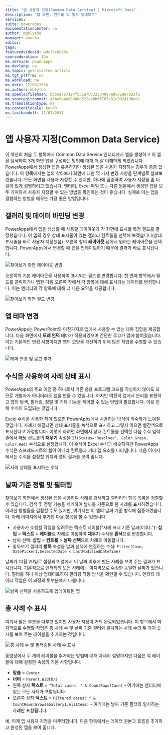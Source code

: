 ```yaml
---
title: "앱 사용자 지정(Common Data Service) | Microsoft Docs"
description: "앱 화면, 컨트롤 및 필드 업데이트"
services: 
suite: powerapps
documentationcenter: na
author: mgblythe
manager: anneta
editor: 
tags: 
featuredvideoid: wHy72cOe8Os
courseduration: 12m
ms.service: powerapps
ms.devlang: na
ms.topic: get-started-article
ms.tgt_pltfrm: na
ms.workload: na
ms.date: 12/09/2016
ms.author: mblythe
ms.openlocfilehash: bc5ce767124f531e70c32c34087e0572a87923f2
ms.sourcegitcommit: 43be6a4e08849d522aabb6f767a81c092419babc
ms.translationtype: HT
ms.contentlocale: ko-KR
ms.lasthandoff: 11/07/2017
---
```

# <a name="customize-the-app-common-data-service"></a>앱 사용자 지정(Common Data Service)
이 섹션의 처음 두 항목에서 Common Data Service 엔터티에서 앱을 생성하고 이 앱을 탐색하여 3개 화면 앱을 구성하는 방법에 대해 더 잘 이해하게 되었습니다. PowerApps에서 생성한 앱은 유용하지만 생성된 앱을 사용자 지정하는 경우가 종종 있습니다. 이 항목에서는 앱의 찾아보기 화면에 대한 몇 가지 변경 사항을 단계별로 살펴보겠습니다. 모든 화면을 사용자 지정할 수 있지만, 하나에 집중하여 사용자 지정을 좀 더 깊이 있게 설명하려고 했습니다. 엔터티, Excel 파일 또는 다른 원본에서 생성한 앱을 모두 가져와서 사용자 지정할 수 있는 방법을 확인하는 것이 좋습니다. 실제로 이는 앱을 결합하는 방법을 배우는 가장 좋은 방법입니다.

## <a name="change-gallery-and-data-bindings"></a>갤러리 및 데이터 바인딩 변경
PowerApps에서 앱을 생성할 때 사용할 레이아웃과 각 화면에 표시할 특정 필드를 결정했습니다. 이 앱의 경우 상태 표시줄이 있는 갤러리 컨트롤을 선택해 보겠습니다(상태 표시줄을 바로 사용자 지정했음). 오른쪽 창의 **레이아웃** 탭에서 원하는 레이아웃을 선택합니다. PowerApps에서 변경할 때 앱을 업데이트하기 때문에 결과가 바로 표시됩니다.

![찾아보기 화면 레이아웃 변경](./media/learning-case-app-customize/change-layout.png)

오른쪽의 기본 레이아웃을 사용하여 표시되는 필드를 변경합니다. 첫 번째 항목에서 필드를 클릭하거나 탭한 다음 오른쪽 창에서 각 항목에 대해 표시되는 데이터를 변경합니다. 이는 엔터티의 각 항목에 대해 더 나은 요약을 제공합니다.

![찾아보기 화면 필드 변경](./media/learning-case-app-customize/change-browse-fields.png)

## <a name="change-the-app-theme"></a>앱 테마 변경
PowerApps는 PowerPoint와 마찬가지로 앱에서 사용할 수 있는 테마 집합을 제공합니다. 다음 화면에서 **모래 언덕** 테마가 적용되었으며 간단한 로고가 앱에 붙여졌습니다. 이는 기본적인 변경 사항이지만 앱의 모양을 개선하기 위해 많은 작업을 수행할 수 있습니다. 

![테마 변경 및 로고 추가](./media/learning-case-app-customize/change-theme.png)

## <a name="use-a-formula-to-show-the-case-status"></a>수식을 사용하여 사례 상태 표시
PowerApps의 주요 이점 중 하나로서 기존 응용 프로그램 코드를 작성하지 않아도 되므로 개발자가 아니더라도 앱을 만들 수 있습니다. 하지만 여전히 앱에서 논리를 표현하고 앱의 탐색, 필터링, 정렬 및 기타 기능을 제어할 수 있는 방법이 필요합니다. 이로 인해 수식이 도입되는 것입니다.

Excel 수식을 사용한 적이 있으면 PowerApps에서 사용하는 방식이 익숙하게 느껴질 것입니다. 사례가 해결되면 상태 표시줄을 녹색으로 표시하고 그렇지 않으면 빨간색으로 표시한다고 가정합니다. 이렇게 하려면 화면에서 상태 컨트롤을 선택한 다음 수식 입력줄에서 해당 컨트롤의 **채우기** 속성을 `If(Status="Resolved", Color.Green, Color.Red)` 수식으로 설정합니다. 이 수식이 Excel 수식과 비슷하지만 PowerApps 수식은 스프레드시트의 셀이 아니라 컨트롤과 기타 앱 요소를 나타냅니다. 다음 이미지에서는 수식을 설정할 위치와 앱의 결과를 보여 줍니다.

![사례 상태를 표시하는 수식](./media/learning-case-app-customize/case-status.png)

## <a name="sort-and-filter-based-on-date"></a>날짜 기준 정렬 및 필터링
찾아보기 화면에서 생성된 앱을 사용하여 사례를 검색하고 갤러리의 항목 목록을 정렬할 수 있습니다. 검색 및 정렬 기능을 제거하여 날짜를 기준으로 한 사례를 표시하겠습니다. 이러한 방법들을 결합할 수도 있지만, 여기서는 이 앱의 날짜 기준 방식에 집중하겠습니다. 아래 이미지에서 추가한 다음 항목을 볼 수 있습니다.

* 사용자가 수행할 작업을 알려주는 텍스트 레이블("사례 표시 기준 날짜(이후):"): **삽입** > **텍스트** > **레이블**로 차례로 이동하여 **채우기** 수식을 **흰색**으로 변경합니다.
* 날짜 선택: **삽입** > **컨트롤** > **날짜 선택**으로 차례로 이동합니다.
* 찾아보기 갤러리 **항목** 속성을 날짜 선택에 연결하는 수식: `Filter(Case, DatePicker1.SelectedDate < LastModifiedDateTime)`

날짜가 10월 20일로 설정되고 앱에서 이 날짜 이후에 만든 사례를 보여 주는 결과가 표시됩니다. 기본적으로 엔터티의 모든 사례에는 마지막으로 수정한 동일한 날짜가 있습니다. 필터를 하나 이상 업데이트하여 필터링 작동 방식을 확인할 수 있습니다. 엔터티 데이터 작업은 이 과정의 뒷부분에서 다룹니다.

![날짜 선택을 사용하도록 업데이트된 앱](./media/learning-case-app-customize/date-picker.png)

## <a name="show-total-number-of-cases"></a>총 사례 수 표시
여기서 많은 부분을 다루고 있지만 사용자 지정이 거의 완료되었습니다. 이 항목에서 마지막으로 수행할 작업은 총 사례 수 및 날짜 기준 필터와 일치하는 사례 수의 두 가지 숫자를 보여 주는 레이블을 추가하는 것입니다.

![총 사례 수 및 필터링된 사례 수 표시](./media/learning-case-app-customize/number-cases.png)

동영상에서 두 개의 레이블을 추가하는 방법에 대해 자세히 설명하지만 다음은 각 레이블에 대해 설정한 속성의 기본 사항입니다.

* **맞춤** = `Center`
* **너비** = `Parent.Width/2`
* 왼쪽 상자 **텍스트** = `"Total cases: " & CountRows(Case)` - 여기에는 엔터티에 있는 모든 사례가 포함됩니다. 
* 오른쪽 상자 **텍스트** = `Filtered cases: " & CountRows(BrowseGallery1.AllItems)` - 여기에는 날짜 기준 필터와 일치하는 사례만 포함됩니다.

예, 이제 앱 사용자 지정을 마무리합니다. 다음 항목에서는 데이터 원본과 흐름을 추가하고 완성된 앱을 보여 줍니다.

